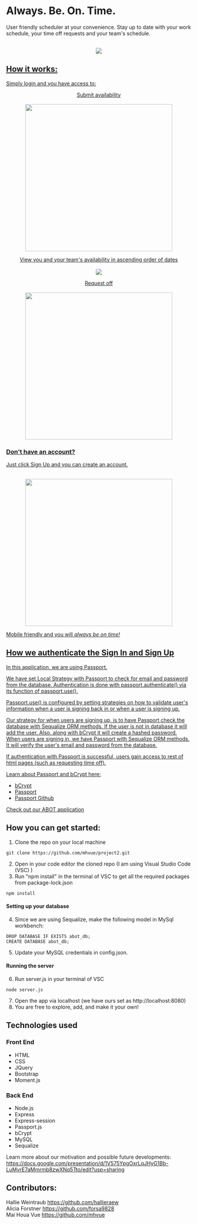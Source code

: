 # Always. Be. On. Time.
User friendly scheduler at your convenience. Stay up to date with your work schedule, your time off requests and your team's schedule. 

<p align="center"><a href="https://mighty-wildwood-15788.herokuapp.com">
<br><img src= "public/images/ABOT.indexImg.png"></p>

## How it works:

Simply login and you have access to:

<p align="center">Submit availability<br>
<br><img src= "public/images/avail.png" width = "400"></p>

<p align="center">View you and your team's availability in ascending order of dates<br>
<br><img src= "public/images/schedule.png"></p>

<p align="center">Request off<br>
<br><img src= "public/images/requestoff.png" width = "400"></p>

### Don't have an account? 
Just click Sign Up and you can create an account.
<p align="center">
<br><img src= "public/images/signUp.png" width = "400"></p>

Mobile friendly and you will *always be on time!*

## How we authenticate the Sign In and Sign Up 
In this application, we are using Passport.

We have set Local Strategy with Passport to check for email and password from the database. Authentication is done with passport.authenticate() via its function of passport.use().

Passport.use() is configured by setting strategies on how to validate user's information when a user is signing back in or when a user is signing up. 

Our strategy for when users are signing up, is to have Passport check the database with Sequalize ORM methods. If the user is not in database it will add the user. Also, along with bCrypt it will create a hashed password. When users are signing in, we have Passport with Sequalize ORM methods. It will verify the user's email and password from the database. 

If authentication with Passport is successful, users gain access to rest of html pages (such as requesting time off). 

Learn about Passport and bCrypt here:
* <a href="https://www.npmjs.com/package/bcrypt">bCrypt</a>
* <a href="http://www.passportjs.org/" >Passport</a>
* <a href="https://github.com/jaredhanson/passport">Passport Github</a>


<a href= "https://mighty-wildwood-15788.herokuapp.com">Check out our ABOT application</a>


## How you can get started: 
1. Clone the repo on your local machine 
<pre><code>git clone https://github.com/mhvue/project2.git </code></pre>
2. Open in your code editor  the cloned repo (I am using Visual Studio Code (VSC) )
3. Run "npm install" in the terminal of VSC to get all the required packages from package-lock.json 
<pre><code>npm install</code></pre>

#### Setting up your database
4. Since we are using Sequalize, make the following model in MySql workbench: 
<pre><code>DROP DATABASE IF EXISTS abot_db;
CREATE DATABASE abot_db; </code></pre>
5. Update your MySQL credentials in config.json.

#### Running the server
6. Run server.js in your terminal of VSC 
<pre><code>node server.js</code></pre>
7. Open the app via localhost (we have ours set as http://localhost:8080)
8. You are free to explore, add, and make it your own! 


## Technologies used

### Front End 
* HTML
* CSS
* JQuery
* Bootstrap
* Moment.js 
### Back End 
* Node.js
* Express
* Express-session 
* Passport.js 
* bCrypt 
* MySQL
* Sequalize

Learn more about our motivation and possible future developments: https://docs.google.com/presentation/d/1V575YpgOxrLqJHyG1Bb-LuMvrE7aMmrmb8zwXNq5Tto/edit?usp=sharing

## Contributors:
Hallie Weintraub https://github.com/hallieraew <br>
Alicia Forstner https://github.com/forsa9828<br>
Mai Houa Vue https://github.com/mhvue 


